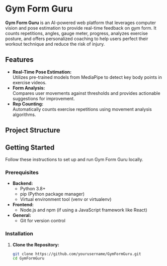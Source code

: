 # Gym Form Guru

**Gym Form Guru** is an AI-powered web platform that leverages computer vision and pose estimation to provide real-time feedback on gym form. It counts repetitions, angles, gauge meter, progress, analyzes exercise posture, and offers personalized coaching to help users perfect their workout technique and reduce the risk of injury.

## Features

- **Real-Time Pose Estimation:**  
  Utilizes pre-trained models from MediaPipe to detect key body points in exercise videos.
- **Form Analysis:**  
  Compares user movements against thresholds and provides actionable suggestions for improvement.
- **Rep Counting:**  
  Automatically counts exercise repetitions using movement analysis algorithms.


## Project Structure


## Getting Started

Follow these instructions to set up and run Gym Form Guru locally.

### Prerequisites

- **Backend:**
  - Python 3.8+  
  - pip (Python package manager)
  - Virtual environment tool (venv or virtualenv)
- **Frontend:**
  - Node.js and npm (if using a JavaScript framework like React)
- **General:**
  - Git for version control

### Installation

1. **Clone the Repository:**

   ```bash
   git clone https://github.com/yourusername/GymFormGuru.git
   cd GymFormGuru

